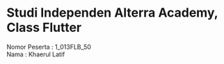 # Studi Independen Alterra Academy, Class Flutter
Nomor Peserta : 1_013FLB_50  <br />
Nama : Khaerul Latif
